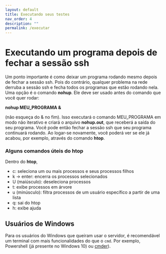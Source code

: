 ```yaml
---
layout: default
title: Executando seus testes
nav_order: 4
description: ""
permalink: /executar
---
```


# Executando um programa depois de fechar a sessão ssh

Um ponto importante é como deixar um programa rodando mesmo depois de fechar a sessão ssh. Pois do contrário, qualquer problema na rede derruba a sessão ssh e fecha todos os programas que estão rodando nela. Uma opção é o comando **nohup**. Ele deve ser usado antes do 
comando que você quer rodar:

**nohup MEU_PROGRAMA &**

(não esqueça do & no fim). Isso executará o comando MEU_PROGRAMA em modo não iterativo e criará o arquivo **nohup.out**, que receberá 
a saída do seu programa. Você pode então fechar a sessão ssh que seu programa continuará rodando. Ao logar-se novamente, você poderá ver se ele 
já acabou, por exemplo, através do comando **htop**.

### Alguns comandos úteis do htop ###

Dentro do **htop**,

- c: seleciona um ou mais processos e seus processos filhos
- k -> enter: encerra os processos selecionados
- U (maiúsculo): deseleciona processos
- t: exibe processos em árvore
- u (minúsculo): filtra processos de um usuário específico a partir de uma lista
- q: sai do htop
- h: exibe ajuda

## Usuários de Windows

Para os usuários do Windows que queiram usar o servidor, é recomendável um terminal com mais funcionalidades do que o `cmd`. Por exemplo, Powershell (já presente no Windows 10) ou [cmder](https://cmder.net/)).
